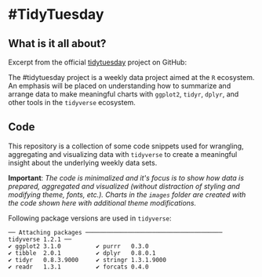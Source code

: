 # #TidyTuesday

## What is it all about?

Excerpt from the official [tidytuesday](https://github.com/rfordatascience/tidytuesday) project on GitHub:

The #tidytuesday project is a weekly data project aimed at the `R` ecosystem. An emphasis will be placed on understanding how to summarize and arrange data to make meaningful charts with `ggplot2`, `tidyr`, `dplyr`, and other tools in the `tidyverse` ecosystem.

## Code

This repository is a collection of some code snippets used for wrangling, aggregating and visualizing data with `tidyverse` to create a meaningful insight about the underlying weekly data sets.

**Important**: _The code is minimalized and it's focus is to show how data is prepared, aggregated and visualized (without distraction of styling and modifying theme, fonts, etc.). Charts in the `images` folder are created with the code shown here with additional theme modifications._

Following package versions are used in `tidyverse`:

```
── Attaching packages ─────────────────────────────────────── tidyverse 1.2.1 ──
✔ ggplot2 3.1.0          ✔ purrr   0.3.0     
✔ tibble  2.0.1          ✔ dplyr   0.8.0.1   
✔ tidyr   0.8.3.9000     ✔ stringr 1.3.1.9000
✔ readr   1.3.1          ✔ forcats 0.4.0
```
